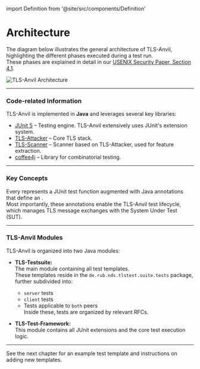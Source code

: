 import Definition from '@site/src/components/Definition'

# Architecture

The diagram below illustrates the general architecture of TLS-Anvil, highlighting the different phases executed during a test run.  
These phases are explained in detail in our [USENIX Security Paper, Section 4.1](/TLS-Anvil-Paper.pdf).

![TLS-Anvil Architecture](/Architecture.png)

---

### Code-related Information

TLS-Anvil is implemented in **Java** and leverages several key libraries:

- [JUnit 5](https://junit.org/) – Testing engine. TLS-Anvil extensively uses JUnit's extension system.
- [TLS-Attacker](https://github.com/tls-attacker/TLS-Attacker) – Core TLS stack.
- [TLS-Scanner](https://github.com/tls-attacker/TLS-Scanner) – Scanner based on TLS-Attacker, used for feature extraction.
- [coffee4j](https://coffee4j.github.io/) – Library for combinatorial testing.

---

### Key Concepts

Every <Definition id="test template" /> represents a JUnit test function augmented with Java annotations that define an <Definition id="IPM" />.  
Most importantly, these annotations enable the TLS-Anvil test lifecycle, which manages TLS message exchanges with the System Under Test (SUT).

---

### TLS-Anvil Modules

TLS-Anvil is organized into two Java modules:

- **TLS-Testsuite:**  
  The main module containing all test templates.  
  These templates reside in the `de.rub.nds.tlstest.suite.tests` package, further subdivided into:
    - `server` tests
    - `client` tests
    - Tests applicable to `both` peers  
      Inside these, tests are organized by relevant RFCs.

- **TLS-Test-Framework:**  
  This module contains all JUnit extensions and the core test execution logic.

---

See the next chapter for an example test template and instructions on adding new templates.
